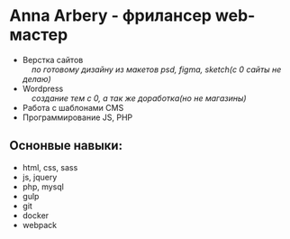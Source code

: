 # Anna Arbery - фрилансер web-мастер

- Верстка сайтов  
    *&nbsp;&nbsp;&nbsp; по готовому дизайну из макетов psd, figma, sketch(с 0 сайты не делаю)*
- Wordpress  
    *&nbsp;&nbsp;&nbsp; создание тем с 0, а так же доработка(но не магазины)*
- Работа с шаблонами CMS
- Программирование JS, PHP

## Оснонвые навыки:
- html, css, sass
- js, jquery
- php, mysql
- gulp
- git
- docker
- webpack
